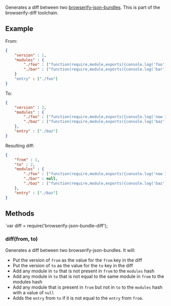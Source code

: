 Generates a diff between two [browserify-json-bundles](https://github.com/Magnetme/browserify-json-bundler). This is part of the browserify-diff toolchain.

## Example
From:
```json
{
	"version" : 1,
	"modules" : {
		"./foo" : ["function(require,module,exports){console.log('foo');}",{}],
		"./bar" : ["function(require,module,exports){console.log('bar');}",{}]
	}
	"entry" : ["./foo"]
}
```

To:
```json
{
	"version" : 2,
	"modules" : {
		"./foo" : ["function(require,module,exports){console.log('now I print something else');}",{}],
		"./baz" : ["function(require,module,exports){console.log('baz');}",{}]
	},
	"entry" : ["./baz"]
}
```

Resulting diff:
```json
{
	"from" : 1,
	"to" : 2,
	"modules" : {
		"./foo" : ["function(require,module,exports){console.log('now I print something else');}",{}],
		"./bar" : null,
		"./baz" : ["function(require,module,exports){console.log('baz');}",{}]
	},
	"entry" : ["./baz"]
}
```

## Methods
`var diff = require('browserify-json-bundle-diff');

### diff(from, to)
Generates a diff between two browserify-json-bundles. It will:
- Put the version of `from` as the value for the `from` key in the diff
- Put the version of `to` as the value for the `to` key in the diff
- Add any module in `to` that is not present in `from` to the `modules` hash
- Add any module in `to` that is not equal to the same module in `from` to the modules hash
- Add any module that is present in `from` but not in `to` to the `modules` hash with a value of `null`
- Adds the `entry` from `to` if it is not equal to the `entry` from `from`.
